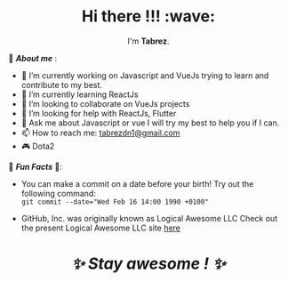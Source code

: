 <h1 align='center'> Hi there !!! :wave:</h1>
<p align='center'>
I'm <strong>Tabrez</strong>.
</p>

👦 **_About me_** :
- 🔭 I’m currently working on Javascript and VueJs trying to learn and contribute to my best.
- 🌱 I’m currently learning ReactJs
- 👯 I’m looking to collaborate on VueJs projects 
- 🤔 I’m looking for help with ReactJs, Flutter
- 💬 Ask me about Javascript or vue I will try my best to help you if I can.
- 📫 How to reach me: tabrezdn1@gmail.com
- 🎮 Dota2 

🎉 **_Fun Facts_** 🎉:

- You can make a commit on a date before your birth! Try out the following command:</br>  `git commit --date="Wed Feb 16 14:00 1990 +0100"`

- GitHub, Inc. was originally known as Logical Awesome LLC
  Check out the present Logical Awesome LLC site [here](http://logicalawesome.com/)

<h1 align='center'><i> ✨ Stay awesome ! ✨</i></h1>
<!--
**tabrezdn1/tabrezdn1** is a ✨ _special_ ✨ repository because its `README.md` (this file) appears on your GitHub profile.
-->
